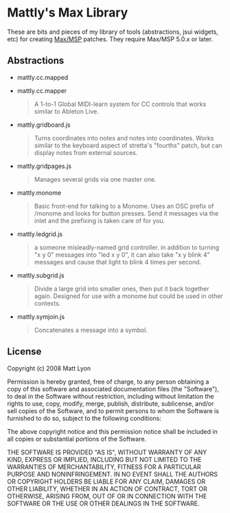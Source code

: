 # Mattly's Max Library

These are bits and pieces of my library of tools (abstractions, jsui widgets, etc) for creating [Max/MSP](http://cycling74.com/products/max5) patches. They require Max/MSP 5.0.x or later. 

## Abstractions

- mattly.cc.mapped
- mattly.cc.mapper
  > A 1-to-1 Global MIDI-learn system for CC controls that works similar to Ableton Live.

- mattly.gridboard.js
  > Turns coordinates into notes and notes into coordinates. Works similar to the keyboard aspect of stretta's "fourths" patch, but can display notes from external sources.

- mattly.gridpages.js
  > Manages several grids via one master one.

- mattly.monome
  > Basic front-end for talking to a Monome. Uses an OSC prefix of /monome and looks for button presses. Send it messages via the inlet and the prefixing is taken care of for you.  

- mattly.ledgrid.js
  > a someone misleadly-named grid controller. in addition to turning "x y 0" messages into "led x y 0", it can also take "x y blink 4" messages and cause that light to blink 4 times per second.

- mattly.subgrid.js
  > Divide a large grid into smaller ones, then put it back together again. Designed for use with a monome but could be used in other contexts.

- mattly.symjoin.js
  > Concatenates a message into a symbol.

## License

Copyright (c) 2008 Matt Lyon

Permission is hereby granted, free of charge, to any person obtaining
a copy of this software and associated documentation files (the
"Software"), to deal in the Software without restriction, including
without limitation the rights to use, copy, modify, merge, publish,
distribute, sublicense, and/or sell copies of the Software, and to
permit persons to whom the Software is furnished to do so, subject to
the following conditions:

The above copyright notice and this permission notice shall be
included in all copies or substantial portions of the Software.

THE SOFTWARE IS PROVIDED "AS IS", WITHOUT WARRANTY OF ANY KIND,
EXPRESS OR IMPLIED, INCLUDING BUT NOT LIMITED TO THE WARRANTIES OF
MERCHANTABILITY, FITNESS FOR A PARTICULAR PURPOSE AND
NONINFRINGEMENT. IN NO EVENT SHALL THE AUTHORS OR COPYRIGHT HOLDERS BE
LIABLE FOR ANY CLAIM, DAMAGES OR OTHER LIABILITY, WHETHER IN AN ACTION
OF CONTRACT, TORT OR OTHERWISE, ARISING FROM, OUT OF OR IN CONNECTION
WITH THE SOFTWARE OR THE USE OR OTHER DEALINGS IN THE SOFTWARE.